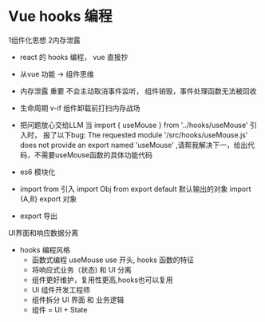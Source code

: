 # Vue hooks 编程
1组件化思想 2内存泄露


- react  的 hooks 编程， vue 直接抄
- 从vue 功能 -> 组件思维
- 内存泄露 重要
  不会主动取消事件监听， 组件销毁，事件处理函数无法被回收
- 生命周期 v-if 组件卸载前打扫内存战场
- 把问题放心交给LLM
当 import { useMouse } from '../hooks/useMouse' 引入时，
报了以下bug: The requested module '/src/hooks/useMouse.js' does not provide an export named 'useMouse'
 ,请帮我解决下一，给出代码，不需要useMouse函数的具体功能代码


- es6 模块化
 - import from 引入
   import Obj from export default 默认输出的对象
   import {A,B} export 对象
 - export 导出
 
 UI界面和响应数据分离
 - hooks 编程风格
   - 函数式编程
    useMouse use 开头, hooks 函数的特征
   - 将响应式业务（状态) 和 UI 分离
   - 组件更好维护，复用性更高,hooks也可以复用
   - UI 组件开发工程师
   - 组件拆分 UI 界面 和 业务逻辑
   - 组件 = UI + State